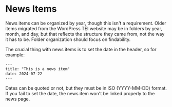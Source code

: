 # News Items

News items can be organized by year, though this isn't a requirement. Older items migrated from the WordPress TEI website may be in folders by year, month, and day, but that reflects the structure they came from, not the way it has to be. Folder organization should focus on findability.

The crucial thing with news items is to set the date in the header, so for example:

```txt
---
title: "This is a news item"
date: 2024-07-22
---
```
Dates can be quoted or not, but they must be in ISO (YYYY-MM-DD) format. If you fail to set the date, the news item won't be linked properly to the news page.
